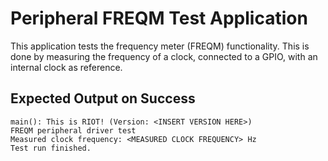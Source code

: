 Peripheral FREQM Test Application
=====================================

This application tests the frequency meter (FREQM) functionality. This is done
by measuring the frequency of a clock, connected to a GPIO, with an internal
clock as reference.

Expected Output on Success
--------------------------

    main(): This is RIOT! (Version: <INSERT VERSION HERE>)
    FREQM peripheral driver test
    Measured clock frequency: <MEASURED CLOCK FREQUENCY> Hz
    Test run finished.
